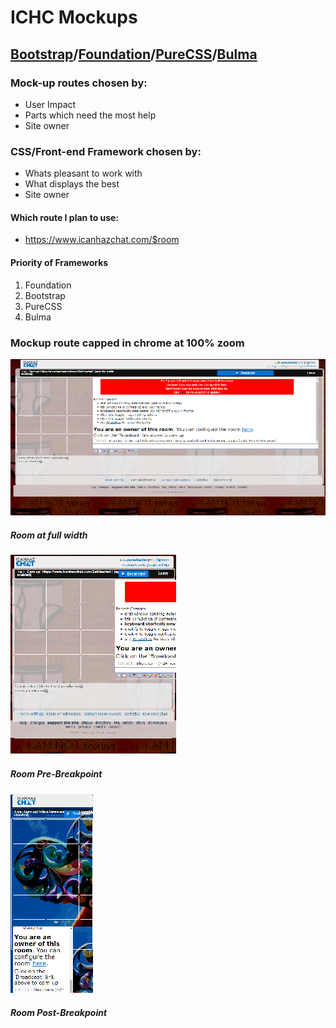 # ICHC Mockups

## [Bootstrap](https://getbootstrap.com/)/[Foundation](https://foundation.zurb.com/)/[PureCSS](https://purecss.io/)/[Bulma](https://bulma.io/)

### Mock-up routes chosen by:

* User Impact
* Parts which need the most help
* Site owner

### CSS/Front-end Framework chosen by:

* Whats pleasant to work with
* What displays the best
* Site owner

#### Which route I plan to use:

* https://www.icanhazchat.com/$room

#### Priority of Frameworks

1. Foundation
2. Bootstrap
3. PureCSS
4. Bulma

### Mockup route capped in chrome at 100% zoom

![Full Witdth](https://github.com/NickGatti/ICHC_Mockups/raw/master/img/Room-Full.png)
##### *Room at full width*

![Pre-BreakPoint](https://github.com/NickGatti/ICHC_Mockups/raw/master/img/Room-Pre-Break-Point.png)
##### *Room Pre-Breakpoint*

![Post-BreakPoint](https://github.com/NickGatti/ICHC_Mockups/raw/master/img/Room-Post-Break-Point.png)
##### *Room Post-Breakpoint*